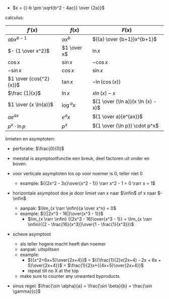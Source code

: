 - $x = {{-b \pm \sqrt{b^2 - 4ac}} \over {2a}}$

calculus:

$f'(x)$ | $f(x)$ | $F(x)$
------|------|-----
$abx^{b-1}$ | $ax^b$ | ${{a} \over {b+1}}x^{b+1}$
$- {1 \over x^2}$ | $1 \over x$ | $\ln x$
$\cos x$ | $\sin x$ | $- \cos x$
$- \sin x$ | $\cos x$ | $\sin x$
$1 \over {cos{^2}{x}}$ | $\tan x$ | $-\ln (\cos (x))$
$\frac {1}{x}$ | $\ln x$ | $x \ln (x) - x$
$1 \over {x \ln(a)}$ | $\log{^a}{x}$ | ${1 \over {\ln a}}(x \ln (x) - x)$
$ae^{ax}$ | $e^ax$ | ${1 \over a}{e^{ax}}$
$p^x \cdot \ln p$ | $p^x$ | ${1 \over {\ln p}} \cdot p^x$


limieten en asymptoten:  
- perforatie: $\frac{0}{0}$
- meestal is asymptootfunctie een breuk, deel factoren uit onder en boven. 
- voor verticale asymptoten los op voor noemer is 0, teller niet 0
   - example: ${{2x^2 - 3x}\over{x^2 - 1}} \rarr x^2 - 1 = 0 \rarr x = 1$
- horizontale asymptoot doe je door limiet van x naar $\infin$ of x naar $-\infin$
   - aanpak: $\lim_{x \rarr \infin}{a \over x^n} = 0$
   - example: ${{|2x^3 - 16|}\over{x^3 - 1}}$
      - $lim_{x \rarr \infin} {{2x^3 - 16}\over{x^3 - 1}} = \lim_{x \rarr \infin}{{2 - \frac{16}{x^3}}\over{1 - \frac{1}{x^3}}}$
- scheve asymptoot
   - als teller hogere macht heeft dan noemer 
   - aanpak: uitsplitsen
   - example:
      - ${{x^2+6x+5}\over{2x+4}}$ = ${{\frac{1}{2}x(2x+4) - 2x + 6x + 5}\over{2x+4}}$ = $\frac{1}{2}x+{{4x+5}\over{2x+4}}$
      - repeat till no X at the top
   - make sure to counter any unwanted byproducts

- sinus regel: $\frac{\sin \alpha}{a} = \frac{\sin \beta}{b} = \frac{\sin \gamma}{c}$
